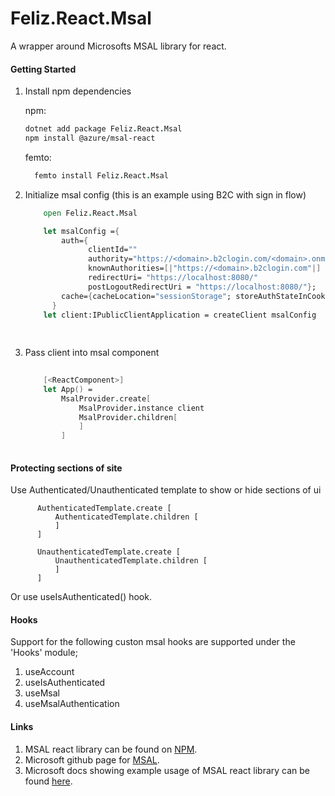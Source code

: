 # Feliz.React.Msal

A wrapper around Microsofts MSAL library for react.

#### Getting Started 

1. Install npm dependencies

    npm:
    ```fs
    dotnet add package Feliz.React.Msal
    npm install @azure/msal-react
    ```

    femto:
    ```fs
      femto install Feliz.React.Msal
    ```
    
2. Initialize msal config (this is an example using B2C with sign in flow)

    ```fs
        open Feliz.React.Msal
    
        let msalConfig ={
            auth={
                  clientId=""
                  authority="https://<domain>.b2clogin.com/<domain>.onmicrosoft.com/<Sign in flow>"
                  knownAuthorities=[|"https://<domain>.b2clogin.com"|]
                  redirectUri= "https://localhost:8080/"
                  postLogoutRedirectUri = "https://localhost:8080/"};
            cache={cacheLocation="sessionStorage"; storeAuthStateInCookie=false}
          }
        let client:IPublicClientApplication = createClient msalConfig
        
        
    ```
    
3. Pass client into msal component
    ```fs
  
        [<ReactComponent>]
        let App() =
            MsalProvider.create[
                MsalProvider.instance client
                MsalProvider.children[
                ]
            ]
             
    ```
    
    
#### Protecting sections of site

Use Authenticated/Unauthenticated template to show or hide sections of ui


    
          AuthenticatedTemplate.create [
              AuthenticatedTemplate.children [
              ]
          ]
    
          UnauthenticatedTemplate.create [
              UnauthenticatedTemplate.children [
              ]
          ]
          


Or use useIsAuthenticated() hook.


#### Hooks 

Support for the following custon msal hooks are supported under the 'Hooks' module;

1. useAccount
2. useIsAuthenticated
3. useMsal
4. useMsalAuthentication

#### Links

1. MSAL react library can be found on [NPM](https://www.npmjs.com/package/@azure/msal-react).
2. Microsoft github page for [MSAL](https://github.com/AzureAD/microsoft-authentication-library-for-js).
3. Microsoft docs showing example usage of MSAL react library can be found [here](https://docs.microsoft.com/en-us/azure/active-directory/develop/tutorial-v2-react).


